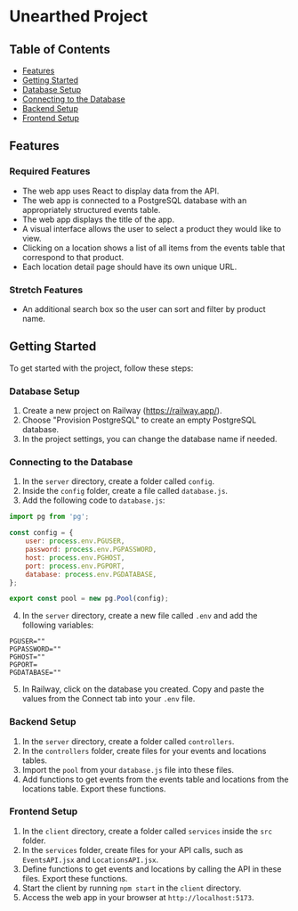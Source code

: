 # Unearthed Project



## Table of Contents
- [Features](#features)
- [Getting Started](#getting-started)
- [Database Setup](#database-setup)
- [Connecting to the Database](#connecting-to-the-database)
- [Backend Setup](#backend-setup)
- [Frontend Setup](#frontend-setup)

## Features

### Required Features
- The web app uses React to display data from the API.
- The web app is connected to a PostgreSQL database with an appropriately structured events table.
- The web app displays the title of the app.
- A visual interface allows the user to select a product they would like to view.
- Clicking on a location shows a list of all items from the events table that correspond to that product.
- Each location detail page should have its own unique URL.

### Stretch Features
- An additional search box so the user can sort and filter by product name.

## Getting Started

To get started with the  project, follow these steps:

### Database Setup

1. Create a new project on Railway (https://railway.app/).
2. Choose "Provision PostgreSQL" to create an empty PostgreSQL database.
3. In the project settings, you can change the database name if needed.

### Connecting to the Database

1. In the `server` directory, create a folder called `config`.
2. Inside the `config` folder, create a file called `database.js`.
3. Add the following code to `database.js`:

```javascript
import pg from 'pg';

const config = {
    user: process.env.PGUSER,
    password: process.env.PGPASSWORD,
    host: process.env.PGHOST,
    port: process.env.PGPORT,
    database: process.env.PGDATABASE,
};

export const pool = new pg.Pool(config);
```

4. In the `server` directory, create a new file called `.env` and add the following variables:

```env
PGUSER=""
PGPASSWORD=""
PGHOST=""
PGPORT=
PGDATABASE=""
```

5. In Railway, click on the database you created. Copy and paste the values from the Connect tab into your `.env` file.

### Backend Setup

1. In the `server` directory, create a folder called `controllers`.
2. In the `controllers` folder, create files for your events and locations tables.
3. Import the `pool` from your `database.js` file into these files.
4. Add functions to get events from the events table and locations from the locations table. Export these functions.

### Frontend Setup

1. In the `client` directory, create a folder called `services` inside the `src` folder.
2. In the `services` folder, create files for your API calls, such as `EventsAPI.jsx` and `LocationsAPI.jsx`.
3. Define functions to get events and locations by calling the API in these files. Export these functions.
3. Start the client by running `npm start` in the `client` directory.
4. Access the web app in your browser at `http://localhost:5173`.
